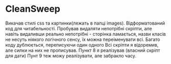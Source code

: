 # CleanSweep
Викачав стилі css та картинки(лежать в папці images).
Відформатований код для читабельності.
Пробував видаляти непотрібні скріпти, але навіть видаливши реально непотрібні - сторінка ламається, назви класів не несуть ніякого логічного сенсу, їх можна переіменувати всі.
Багато коду дублюється, переписуючи один одного
Всі скріпти я відоремив, але силки на них не прописував.
Пункт 8 я реалізував (власний скріпт для дати)
Пунт 9 теж можу реалізувати, але забракло часу.
